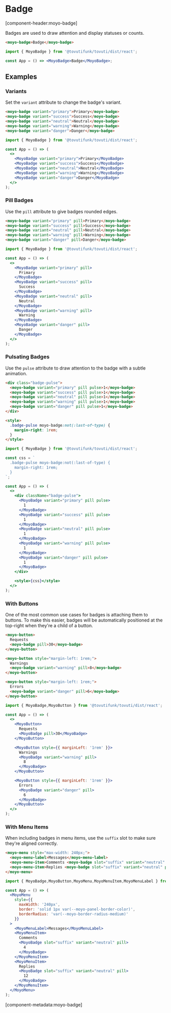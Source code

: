 # Badge

[component-header:moyo-badge]

Badges are used to draw attention and display statuses or counts.

```html preview
<moyo-badge>Badge</moyo-badge>
```

```jsx react
import { MoyoBadge } from '@tovutifunk/tovuti/dist/react';

const App = () => <MoyoBadge>Badge</MoyoBadge>;
```

## Examples

### Variants

Set the `variant` attribute to change the badge's variant.

```html preview
<moyo-badge variant="primary">Primary</moyo-badge>
<moyo-badge variant="success">Success</moyo-badge>
<moyo-badge variant="neutral">Neutral</moyo-badge>
<moyo-badge variant="warning">Warning</moyo-badge>
<moyo-badge variant="danger">Danger</moyo-badge>
```

```jsx react
import { MoyoBadge } from '@tovutifunk/tovuti/dist/react';

const App = () => (
  <>
    <MoyoBadge variant="primary">Primary</MoyoBadge>
    <MoyoBadge variant="success">Success</MoyoBadge>
    <MoyoBadge variant="neutral">Neutral</MoyoBadge>
    <MoyoBadge variant="warning">Warning</MoyoBadge>
    <MoyoBadge variant="danger">Danger</MoyoBadge>
  </>
);
```

### Pill Badges

Use the `pill` attribute to give badges rounded edges.

```html preview
<moyo-badge variant="primary" pill>Primary</moyo-badge>
<moyo-badge variant="success" pill>Success</moyo-badge>
<moyo-badge variant="neutral" pill>Neutral</moyo-badge>
<moyo-badge variant="warning" pill>Warning</moyo-badge>
<moyo-badge variant="danger" pill>Danger</moyo-badge>
```

```jsx react
import { MoyoBadge } from '@tovutifunk/tovuti/dist/react';

const App = () => (
  <>
    <MoyoBadge variant="primary" pill>
      Primary
    </MoyoBadge>
    <MoyoBadge variant="success" pill>
      Success
    </MoyoBadge>
    <MoyoBadge variant="neutral" pill>
      Neutral
    </MoyoBadge>
    <MoyoBadge variant="warning" pill>
      Warning
    </MoyoBadge>
    <MoyoBadge variant="danger" pill>
      Danger
    </MoyoBadge>
  </>
);
```

### Pulsating Badges

Use the `pulse` attribute to draw attention to the badge with a subtle animation.

```html preview
<div class="badge-pulse">
  <moyo-badge variant="primary" pill pulse>1</moyo-badge>
  <moyo-badge variant="success" pill pulse>1</moyo-badge>
  <moyo-badge variant="neutral" pill pulse>1</moyo-badge>
  <moyo-badge variant="warning" pill pulse>1</moyo-badge>
  <moyo-badge variant="danger" pill pulse>1</moyo-badge>
</div>

<style>
  .badge-pulse moyo-badge:not(:last-of-type) {
    margin-right: 1rem;
  }
</style>
```

```jsx react
import { MoyoBadge } from '@tovutifunk/tovuti/dist/react';

const css = `
  .badge-pulse moyo-badge:not(:last-of-type) {
    margin-right: 1rem;
  }
`;

const App = () => (
  <>
    <div className="badge-pulse">
      <MoyoBadge variant="primary" pill pulse>
        1
      </MoyoBadge>
      <MoyoBadge variant="success" pill pulse>
        1
      </MoyoBadge>
      <MoyoBadge variant="neutral" pill pulse>
        1
      </MoyoBadge>
      <MoyoBadge variant="warning" pill pulse>
        1
      </MoyoBadge>
      <MoyoBadge variant="danger" pill pulse>
        1
      </MoyoBadge>
    </div>

    <style>{css}</style>
  </>
);
```

### With Buttons

One of the most common use cases for badges is attaching them to buttons. To make this easier, badges will be automatically positioned at the top-right when they're a child of a button.

```html preview
<moyo-button>
  Requests
  <moyo-badge pill>30</moyo-badge>
</moyo-button>

<moyo-button style="margin-left: 1rem;">
  Warnings
  <moyo-badge variant="warning" pill>8</moyo-badge>
</moyo-button>

<moyo-button style="margin-left: 1rem;">
  Errors
  <moyo-badge variant="danger" pill>6</moyo-badge>
</moyo-button>
```

```jsx react
import { MoyoBadge,MoyoButton } from '@tovutifunk/tovuti/dist/react';

const App = () => (
  <>
    <MoyoButton>
      Requests
      <MoyoBadge pill>30</MoyoBadge>
    </MoyoButton>

    <MoyoButton style={{ marginLeft: '1rem' }}>
      Warnings
      <MoyoBadge variant="warning" pill>
        8
      </MoyoBadge>
    </MoyoButton>

    <MoyoButton style={{ marginLeft: '1rem' }}>
      Errors
      <MoyoBadge variant="danger" pill>
        6
      </MoyoBadge>
    </MoyoButton>
  </>
);
```

### With Menu Items

When including badges in menu items, use the `suffix` slot to make sure they're aligned correctly.

```html preview
<moyo-menu style="max-width: 240px;">
  <moyo-menu-label>Messages</moyo-menu-label>
  <moyo-menu-item>Comments <moyo-badge slot="suffix" variant="neutral" pill>4</moyo-badge></moyo-menu-item>
  <moyo-menu-item>Replies <moyo-badge slot="suffix" variant="neutral" pill>12</moyo-badge></moyo-menu-item>
</moyo-menu>
```

```jsx react
import { MoyoBadge,MoyoButton,MoyoMenu,MoyoMenuItem,MoyoMenuLabel } from '@tovutifunk/tovuti/dist/react';

const App = () => (
  <MoyoMenu
    style={{
      maxWidth: '240px',
      border: 'solid 1px var(--moyo-panel-border-color)',
      borderRadius: 'var(--moyo-border-radius-medium)'
    }}
  >
    <MoyoMenuLabel>Messages</MoyoMenuLabel>
    <MoyoMenuItem>
      Comments
      <MoyoBadge slot="suffix" variant="neutral" pill>
        4
      </MoyoBadge>
    </MoyoMenuItem>
    <MoyoMenuItem>
      Replies
      <MoyoBadge slot="suffix" variant="neutral" pill>
        12
      </MoyoBadge>
    </MoyoMenuItem>
  </MoyoMenu>
);
```

[component-metadata:moyo-badge]
